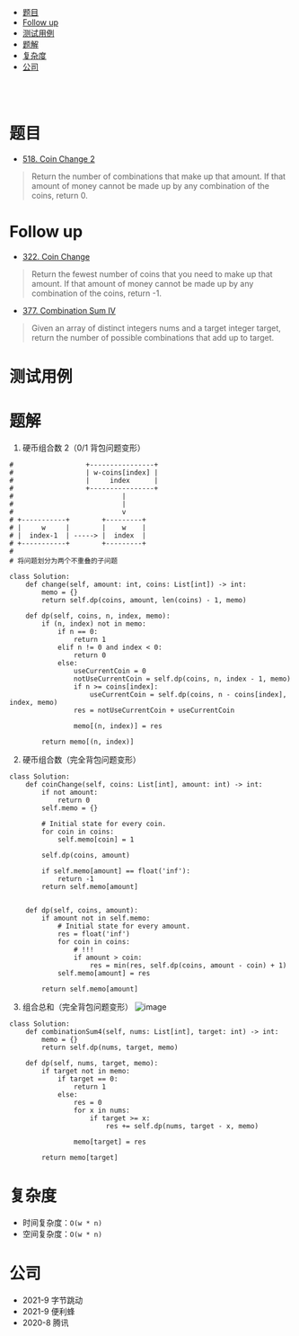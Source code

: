 - [题目](#题目)
- [Follow up](#follow-up)
- [测试用例](#测试用例)
- [题解](#题解)
- [复杂度](#复杂度)
- [公司](#公司)

</br></br>

# 题目
- [518. Coin Change 2](https://leetcode.com/problems/coin-change-2/)
> Return the number of combinations that make up that amount. If that amount of money cannot be made up by any combination of the coins, return 0.

# Follow up
- [322. Coin Change](https://leetcode.com/problems/coin-change/description/)
> Return the fewest number of coins that you need to make up that amount. If that amount of money cannot be made up by any combination of the coins, return -1.
- [377. Combination Sum IV](https://leetcode.com/problems/combination-sum-iv/)
> Given an array of distinct integers nums and a target integer target, return the number of possible combinations that add up to target.

# 测试用例

# 题解
1. 硬币组合数 2（0/1 背包问题变形）
```
#                  +----------------+
#                  | w-coins[index] |
#                  |     index      |
#                  +----------------+
#                           |        
#                           |        
#                           v        
# +-----------+        +---------+   
# |     w     |        |    w    |   
# |  index-1  | -----> |  index  |   
# +-----------+        +---------+   
# 
# 将问题划分为两个不重叠的子问题

class Solution:
    def change(self, amount: int, coins: List[int]) -> int:
        memo = {}
        return self.dp(coins, amount, len(coins) - 1, memo)

    def dp(self, coins, n, index, memo):
        if (n, index) not in memo:
            if n == 0:
                return 1
            elif n != 0 and index < 0:
                return 0
            else:
                useCurrentCoin = 0
                notUseCurrentCoin = self.dp(coins, n, index - 1, memo)
                if n >= coins[index]:
                    useCurrentCoin = self.dp(coins, n - coins[index], index, memo)
                res = notUseCurrentCoin + useCurrentCoin

                memo[(n, index)] = res
            
        return memo[(n, index)]
```
2. 硬币组合数（完全背包问题变形）
```
class Solution:
    def coinChange(self, coins: List[int], amount: int) -> int:
        if not amount:
            return 0
        self.memo = {}

        # Initial state for every coin.
        for coin in coins:
            self.memo[coin] = 1

        self.dp(coins, amount)

        if self.memo[amount] == float('inf'):
            return -1
        return self.memo[amount]
        
        
    def dp(self, coins, amount):
        if amount not in self.memo:
            # Initial state for every amount.
            res = float('inf')
            for coin in coins:
                # !!!
                if amount > coin:
                    res = min(res, self.dp(coins, amount - coin) + 1)
            self.memo[amount] = res

        return self.memo[amount] 
```
3. 组合总和（完全背包问题变形）
![image](https://user-images.githubusercontent.com/57697266/139190696-eae7fd65-06e9-46fc-8b27-f70d6ab1c6da.png)
```
class Solution:
    def combinationSum4(self, nums: List[int], target: int) -> int:
        memo = {}
        return self.dp(nums, target, memo)
        
    def dp(self, nums, target, memo):
        if target not in memo:
            if target == 0:
                return 1
            else:
                res = 0
                for x in nums:
                    if target >= x:
                        res += self.dp(nums, target - x, memo)

                memo[target] = res
                
        return memo[target]
```

# 复杂度
- 时间复杂度：`O(w * n)`
- 空间复杂度：`O(w * n)`

# 公司
- 2021-9 字节跳动
- 2021-9 便利蜂
- 2020-8 腾讯